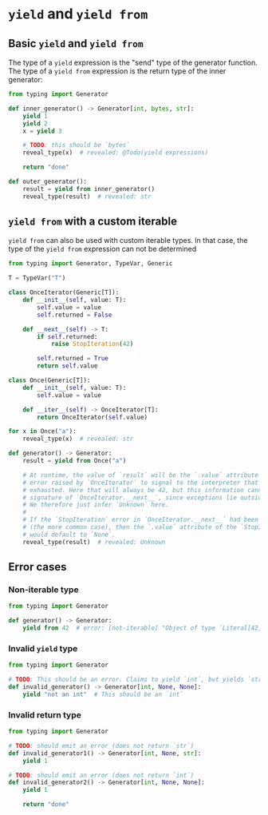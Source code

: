 # `yield` and `yield from`

## Basic `yield` and `yield from`

The type of a `yield` expression is the "send" type of the generator function. The type of a
`yield from` expression is the return type of the inner generator:

```py
from typing import Generator

def inner_generator() -> Generator[int, bytes, str]:
    yield 1
    yield 2
    x = yield 3

    # TODO: this should be `bytes`
    reveal_type(x)  # revealed: @Todo(yield expressions)

    return "done"

def outer_generator():
    result = yield from inner_generator()
    reveal_type(result)  # revealed: str
```

## `yield from` with a custom iterable

`yield from` can also be used with custom iterable types. In that case, the type of the `yield from`
expression can not be determined

```py
from typing import Generator, TypeVar, Generic

T = TypeVar("T")

class OnceIterator(Generic[T]):
    def __init__(self, value: T):
        self.value = value
        self.returned = False

    def __next__(self) -> T:
        if self.returned:
            raise StopIteration(42)

        self.returned = True
        return self.value

class Once(Generic[T]):
    def __init__(self, value: T):
        self.value = value

    def __iter__(self) -> OnceIterator[T]:
        return OnceIterator(self.value)

for x in Once("a"):
    reveal_type(x)  # revealed: str

def generator() -> Generator:
    result = yield from Once("a")

    # At runtime, the value of `result` will be the `.value` attribute of the `StopIteration`
    # error raised by `OnceIterator` to signal to the interpreter that the iterator has been
    # exhausted. Here that will always be 42, but this information cannot be captured in the
    # signature of `OnceIterator.__next__`, since exceptions lie outside the type signature.
    # We therefore just infer `Unknown` here.
    #
    # If the `StopIteration` error in `OnceIterator.__next__` had been simply `raise StopIteration`
    # (the more common case), then the `.value` attribute of the `StopIteration` instance
    # would default to `None`.
    reveal_type(result)  # revealed: Unknown
```

## Error cases

### Non-iterable type

```py
from typing import Generator

def generator() -> Generator:
    yield from 42  # error: [not-iterable] "Object of type `Literal[42]` is not iterable"
```

### Invalid `yield` type

```py
from typing import Generator

# TODO: This should be an error. Claims to yield `int`, but yields `str`.
def invalid_generator() -> Generator[int, None, None]:
    yield "not an int"  # This should be an `int`
```

### Invalid return type

```py
from typing import Generator

# TODO: should emit an error (does not return `str`)
def invalid_generator1() -> Generator[int, None, str]:
    yield 1

# TODO: should emit an error (does not return `int`)
def invalid_generator2() -> Generator[int, None, None]:
    yield 1

    return "done"
```
